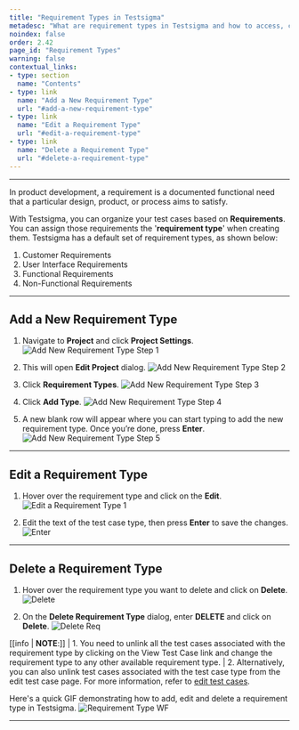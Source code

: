 ```yaml
---
title: "Requirement Types in Testsigma"
metadesc: "What are requirement types in Testsigma and how to access, create, edit and delete them."
noindex: false
order: 2.42
page_id: "Requirement Types"
warning: false
contextual_links:
- type: section
  name: "Contents"
- type: link
  name: "Add a New Requirement Type"
  url: "#add-a-new-requirement-type"
- type: link
  name: "Edit a Requirement Type"
  url: "#edit-a-requirement-type"
- type: link
  name: "Delete a Requirement Type"
  url: "#delete-a-requirement-type"
---
```


---

In product development, a requirement is a documented functional need that a particular design, product, or process aims to satisfy.

With Testsigma, you can organize your test cases based on **Requirements**. You can assign those requirements the '**requirement type**' when creating them. Testsigma has a default set of requirement types, as shown below:
1. Customer Requirements
2. User Interface Requirements
3. Functional Requirements
4. Non-Functional Requirements

---

## **Add a New Requirement Type**


1. Navigate to **Project** and click **Project Settings**.
![Add New Requirement Type Step 1](https://s3.amazonaws.com/static-docs.testsigma.com/new_images/projects/applications/Add_a_new_requirement_type_step_1.png)

2. This will open **Edit Project** dialog. 
![Add New Requirement Type Step 2](https://s3.amazonaws.com/static-docs.testsigma.com/new_images/projects/applications/Add_a_new_requirement_type_step_2.png)

3. Click **Requirement Types**.
![Add New Requirement Type Step 3](https://s3.amazonaws.com/static-docs.testsigma.com/new_images/projects/applications/Add_a_new_requirement_type_step_3.png)

4. Click **Add Type**.
![Add New Requirement Type Step 4](https://s3.amazonaws.com/static-docs.testsigma.com/new_images/projects/applications/Add_a_new_requirement_type_step_4.png)

5. A new blank row will appear where you can start typing to add the new requirement type. Once you’re done, press **Enter**.
![Add New Requirement Type Step 5](https://s3.amazonaws.com/static-docs.testsigma.com/new_images/projects/applications/Add_a_new_requirement_type_step_5.png)




---

## **Edit a Requirement Type**

1. Hover over the requirement type and click on the **Edit**.
![Edit a Requirement Type 1](https://s3.amazonaws.com/static-docs.testsigma.com/new_images/projects/applications/Edit_a_new_requirement_type_step_1.1.png)


2. Edit the text of the test case type, then press **Enter** to save the changes.
![Enter](https://s3.amazonaws.com/static-docs.testsigma.com/new_images/projects/applications/rtyeasave.png)




---

## **Delete a Requirement Type**

1. Hover over the requirement type  you want to delete and click on **Delete**.
![Delete](https://s3.amazonaws.com/static-docs.testsigma.com/new_images/projects/applications/rtydelete.png)


2. On the **Delete Requirement Type** dialog, enter **DELETE** and click on **Delete**.
![Delete Req](https://s3.amazonaws.com/static-docs.testsigma.com/new_images/projects/applications/rtyedcd.png)


[[info | **NOTE**:]]
| 1. You need to unlink all the test cases associated with the requirement type by clicking on the View Test Case link and change the requirement type to any other available requirement type. 
| 2. Alternatively, you can also unlink test cases associated with the test case type from the edit test case page. For more information, refer to [edit test cases](https://testsigma.com/docs/test-cases/manage/add-edit-delete/#edit-test-case). 

Here's a quick GIF demonstrating how to add, edit and delete a requirement type in Testsigma.
![Requirement Type WF](https://s3.amazonaws.com/static-docs.testsigma.com/new_images/projects/applications/Requirement_type.gif)




---